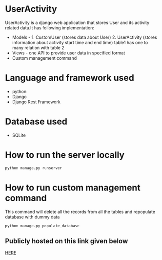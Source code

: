 # UserActivity

UserActivity is a django web application that stores User and its activity related data.It has following implementation:

* Models - 1. CustomUser (stores data about User) 2. UserActivity (stores information about activity start time and end time)
table1 has one to many relation with table 2
* Views - one API to provide user data in specified format
* Custom management command
# Language and framework used
* python
* Django
* Django Rest Framework
# Database used
* SQLite
# How to run the server locally
```python
python manage.py runserver
```

# How to run custom management command
This command will delete all the records from all the tables and repopulate database with dummy data
```python
python manage.py populate_database
```
## Publicly hosted on this link given below
[HERE](http://prlgupta789.pythonanywhere.com/api/users-activity)

